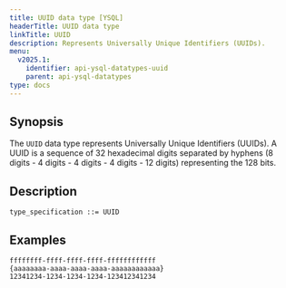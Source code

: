 ```yaml
---
title: UUID data type [YSQL]
headerTitle: UUID data type
linkTitle: UUID
description: Represents Universally Unique Identifiers (UUIDs).
menu:
  v2025.1:
    identifier: api-ysql-datatypes-uuid
    parent: api-ysql-datatypes
type: docs
---
```


## Synopsis

The `UUID` data type represents Universally Unique Identifiers (UUIDs). A UUID is a sequence of 32 hexadecimal digits separated by hyphens (8 digits - 4 digits - 4 digits - 4 digits - 12 digits) representing the 128 bits.

## Description

```ebnf
type_specification ::= UUID
```

## Examples

```output
ffffffff-ffff-ffff-ffff-ffffffffffff
{aaaaaaaa-aaaa-aaaa-aaaa-aaaaaaaaaaaa}
12341234-1234-1234-1234-123412341234
```
